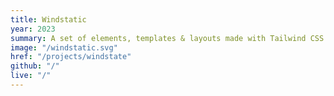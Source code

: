 ```yaml
---
title: Windstatic
year: 2023
summary: A set of elements, templates & layouts made with Tailwind CSS and Alpine.js.
image: "/windstatic.svg"
href: "/projects/windstate"
github: "/"
live: "/"
---
```

